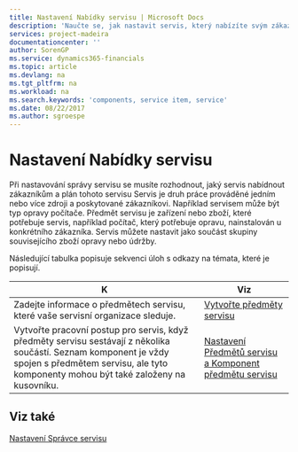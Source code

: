 ```yaml
---
title: Nastavení Nabídky servisu | Microsoft Docs
description: 'Naučte se, jak nastavit servis, který nabízíte svým zákazníkům.'
services: project-madeira
documentationcenter: ''
author: SorenGP
ms.service: dynamics365-financials
ms.topic: article
ms.devlang: na
ms.tgt_pltfrm: na
ms.workload: na
ms.search.keywords: 'components, service item, service'
ms.date: 08/22/2017
ms.author: sgroespe
---
```


# <a name="set-up-service-offerings"></a>Nastavení Nabídky servisu

Při nastavování správy servisu se musíte rozhodnout, jaký servis nabídnout zákazníkům a plán tohoto servisu Servis je druh práce prováděné jedním nebo více zdroji a poskytované zákazníkovi. Například servisem může být typ opravy počítače. Předmět servisu je zařízení nebo zboží, které potřebuje servis, například počítač, který potřebuje opravu, nainstalován u konkrétního zákazníka. Servis můžete nastavit jako součást skupiny souvisejícího zboží opravy nebo údržby.  
  
Následující tabulka popisuje sekvenci úloh s odkazy na témata, které je popisují.  
  
|**K**|**Viz**|  
|------------|-------------|  
|Zadejte informace o předmětech servisu, které vaše servisní organizace sleduje.|[Vytvořte předměty servisu](service-how-to-create-service-items.md)|  
|Vytvořte pracovní postup pro servis, když předměty servisu sestávají z několika součástí. Seznam komponent je vždy spojen s předmětem servisu, ale tyto komponenty mohou být také založeny na kusovníku.|[Nastavení Předmětů servisu a Komponent předmětu servisu](service-how-setup-service-items.md)|  
  
## <a name="see-also"></a>Viz také  
[Nastavení Správce servisu](service-setup-service.md)   